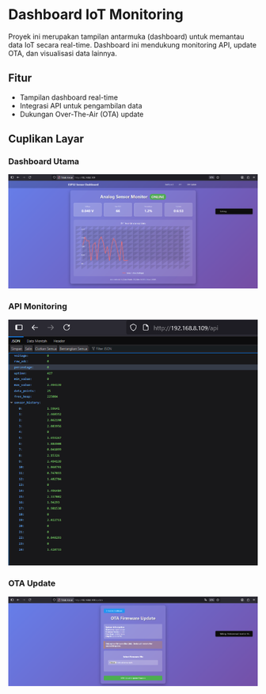 # Dashboard IoT Monitoring

Proyek ini merupakan tampilan antarmuka (dashboard) untuk memantau data IoT secara real-time. Dashboard ini mendukung monitoring API, update OTA, dan visualisasi data lainnya.

## Fitur
- Tampilan dashboard real-time
- Integrasi API untuk pengambilan data
- Dukungan Over-The-Air (OTA) update

## Cuplikan Layar

### Dashboard Utama
![Dashboard](img/dashboard.png)

### API Monitoring
![API](img/api.png)

### OTA Update
![OTA](img/ota.png)

